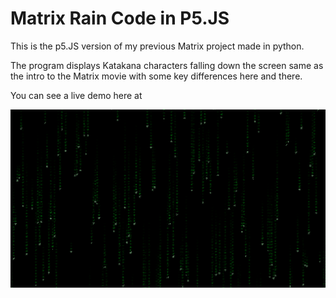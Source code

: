 # Matrix Rain Code in P5.JS

This is the p5.JS version of my previous Matrix project made in python.

The program displays Katakana characters falling down the screen same as the intro to the Matrix movie with some key differences here and there.

You can see a live demo here at 

![alt text](https://raw.githubusercontent.com/AsherAnd/Matrix-Rain-p5.JS/main/preview.png)